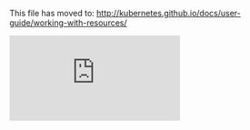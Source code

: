 <!-- BEGIN MUNGE: UNVERSIONED_WARNING -->


<!-- END MUNGE: UNVERSIONED_WARNING -->

This file has moved to: http://kubernetes.github.io/docs/user-guide/working-with-resources/




<!-- BEGIN MUNGE: IS_VERSIONED -->
<!-- TAG IS_VERSIONED -->
<!-- END MUNGE: IS_VERSIONED -->


<!-- BEGIN MUNGE: GENERATED_ANALYTICS -->
[![Analytics](https://kubernetes-site.appspot.com/UA-36037335-10/GitHub/docs/user-guide/working-with-resources.md?pixel)]()
<!-- END MUNGE: GENERATED_ANALYTICS -->
